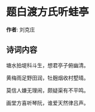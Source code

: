 # 题白渡方氏听蛙亭

**作者**: 刘克庄

## 诗词内容

塘水拍堤科斗生，想君亭子俯幽清。

黄梅雨足野田润，牡麹烟收村墅晴。

莫信人嫌无理闹，颇疑渠有不平鸣。

画堂方喜听琴阮，谁爱天然律吕声。

